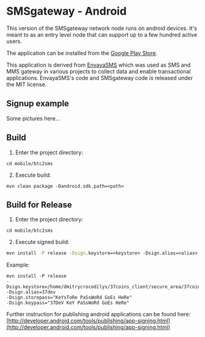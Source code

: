 # SMSgateway - Android

This version of the SMSgateway network node runs on android devices. It's meant to as an entry level node that can support up to a few hundred active users.

The application can be installed from the [Google Play Store](https://play.google.com/store/apps/details?id=org.btc4all.btc2sms).

This application is derived from [EnvayaSMS](http://sms.envaya.org/) which was used as SMS and MMS gateway in various projects to collect data and enable transactional applications. EnvayaSMS's code and SMSgateway code is released under the MIT license.

## Signup example

Some pictures here...

## Build

1. Enter the project directory:
```
cd mobile/btc2sms
```

2. Execute build:
```
mvn clean package -Dandroid.sdk.path=<path>
```

## Build for Release

1. Enter the project directory:
```
cd mobile/btc2sms
```

2. Execute signed build:
```cmd
mvn install -P release -Dsign.keystore=<keystore> -Dsign.alias=<alias> -Dsign.storepass=<storepass> -Dsign.keypass=<keypass>
```

Example:
```
mvn install -P release
-Dsign.keystore=/home/dmitrycrocodilys/37coins_client/secure_area/37coins_dummy_keystore.keystore
-Dsign.alias=37dev
-Dsign.storepass="KeYsToRe PaSsWoRd GoEs HeRe"
-Dsign.keypass="37DeV KeY PaSsWoRd GoEs HeRe"
```

Further instruction for publishing android applications can be found here: [http://developer.android.com/tools/publishing/app-signing.html](http://developer.android.com/tools/publishing/app-signing.html)

